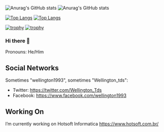 ![Anurag's GitHub stats](https://github-readme-stats.vercel.app/api?username=wellington1993&count_private=true&show_icons=true&include_all_commits=true&theme=radical)
![Anurag's GitHub stats](https://github-readme-stats.vercel.app/api?username=hotsoft-desenv2&count_private=true&show_icons=true&include_all_commits=true&theme=radical)

[![Top Langs](https://github-readme-stats.vercel.app/api/top-langs/?username=wellington1993&theme=radical)](https://github.com/anuraghazra/github-readme-stats)
[![Top Langs](https://github-readme-stats.vercel.app/api/top-langs/?username=hotsoft-desenv2&theme=radical)](https://github.com/anuraghazra/github-readme-stats)

[![trophy](https://github-profile-trophy.vercel.app/?username=wellington1993&theme=radical)](https://github.com/ryo-ma/github-profile-trophy)
[![trophy](https://github-profile-trophy.vercel.app/?username=hotsoft-desenv2&theme=radical)](https://github.com/ryo-ma/github-profile-trophy)

<!--
![wellington1993's wakatime stats](https://github-readme-stats.vercel.app/api/wakatime?username=wellington1993&layout=compact&theme=radical&hide_border=true&custom_title=Other%20Stats)

![hotsoft-desenv2's wakatime stats](https://github-readme-stats.vercel.app/api/wakatime?username=hotsoft-desenv2&layout=compact&theme=radical&hide_border=true&custom_title=Other%20Stats) -->

### Hi there 👋

Pronouns: He/Him

## Social Networks

Sometimes "wellington1993", sometimes "Wellington_tds":
- Twitter: https://twitter.com/Wellington_Tds
- Facebook: https://www.facebook.com/wellington1993

## Working On

I’m currently working on Hotsoft Informatica
https://www.hotsoft.com.br/


<!--
**wellington1993/wellington1993** is a ✨ _special_ ✨ repository because its `README.md` (this file) appears on your GitHub profile.

Here are some ideas to get you started:

- 🔭 I’m currently working on ...
- 🌱 I’m currently learning ...
- 👯 I’m looking to collaborate on ...
- 🤔 I’m looking for help with ...
- 💬 Ask me about ...
- 📫 How to reach me: ...
- 😄 Pronouns: ...
- ⚡ Fun fact: ...
-->
